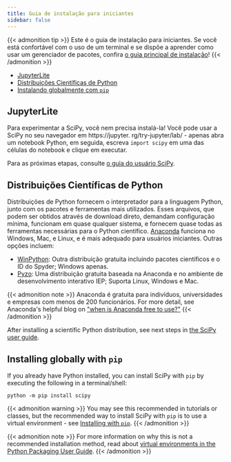 ```yaml
---
title: Guia de instalação para iniciantes
sidebar: false
---
```


{{< admonition tip >}}
Este é o guia de instalação para iniciantes.
Se você está confortável com o uso de um terminal e se dispõe a aprender
como usar um gerenciador de pacotes, confira
[o guia principal de instalação](./install.md)!
{{< /admonition >}}

- [JupyterLite](#jupyterlite)
- [Distribuições Científicas de Python](#distributions)
- [Instalando globalmente com `pip`](#pip-global)

<a name="jupyterlite"></a>

## JupyterLite

Para experimentar a SciPy, você nem precisa instalá-la!
Você pode usar a SciPy no seu navegador em https://jupyter. rg/try-jupyter/lab/ -
apenas abra um notebook Python, em seguida, escreva `import scipy` em uma das células do notebook e clique em executar.

Para as próximas etapas, consulte [o guia do usuário SciPy][scipy-user-guide].

[scipy-user-guide]: https://docs.scipy.org/doc/scipy/tutorial/

<a name="distributions"></a>

## Distribuições Científicas de Python

Distribuições de Python fornecem o interpretador para a linguagem Python, junto com os pacotes e ferramentas mais utilizados. Esses arquivos, que podem ser obtidos através de download direto, demandam configuração mínima, funcionam em quase qualquer sistema, e fornecem quase todas as ferramentas necessárias para o Python científico.
[Anaconda](https://www.anaconda.com/download/) funciona no Windows, Mac,
e Linux, e é mais adequado para usuários iniciantes.
Outras opções incluem:

- [WinPython](https://winpython.github.io): Outra distribuição gratuita
  incluindo pacotes científicos e o ID do Spyder; Windows apenas.
- [Pyzo](https://pyzo.org): Uma distribuição gratuita baseada na Anaconda
  e no ambiente de desenvolvimento interativo IEP; Suporta Linux,
  Windows e Mac.

{{< admonition note >}}
Anaconda é gratuita para indivíduos, universidades e empresas com menos de
200 funcionários. For more detail, see Anaconda's helpful blog on
["when is Anaconda free to use?"](https://www.anaconda.com/blog/update-on-anacondas-terms-of-service-for-academia-and-research)
{{< /admonition >}}

After installing a scientific Python distribution,
see next steps in [the SciPy user guide][scipy-user-guide].

<a name="pip-global"></a>

## Installing globally with `pip`

If you already have Python installed, you can install SciPy
with `pip` by executing the following in a terminal/shell:

```
python -m pip install scipy
```

{{< admonition warning >}}
You may see this recommended in tutorials or classes, but the recommended
way to install SciPy with `pip` is to use a virtual environment -
see [Installing with `pip`](./install.md#installing-with-pip).
{{< /admonition >}}

{{< admonition note >}}
For more information on why this is not a recommended installation method,
read about [virtual environments in the Python Packaging User Guide](https://packaging.python.org/en/latest/tutorials/installing-packages/#creating-virtual-environments).
{{< /admonition >}}
